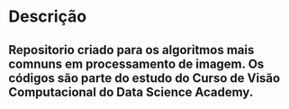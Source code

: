 # Descrição
## Repositorio criado para os algoritmos mais comnuns em processamento de imagem. Os códigos são parte do estudo do Curso de Visão Computacional do Data Science Academy.

